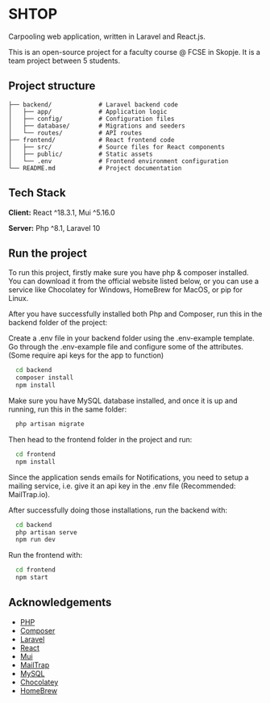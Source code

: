 # SHTOP

Carpooling web application, written in Laravel and React.js.

This is an open-source project for a faculty course @ FCSE in Skopje. It is a team project between 5 students.

 ## Project structure

```
├── backend/             # Laravel backend code
│   ├── app/             # Application logic
│   ├── config/          # Configuration files
│   ├── database/        # Migrations and seeders
│   └── routes/          # API routes
├── frontend/            # React frontend code
│   ├── src/             # Source files for React components
│   ├── public/          # Static assets
│   └── .env             # Frontend environment configuration
└── README.md            # Project documentation
```

## Tech Stack

**Client:** React ^18.3.1, Mui ^5.16.0

**Server:** Php ^8.1, Laravel 10

## Run the project

To run this project, firstly make sure you have php & composer installed. You can download it from the official website listed below, or you can use a service like Chocolatey for Windows, HomeBrew for MacOS, or pip for Linux.

After you have successfully installed both Php and Composer, run this in the backend folder of the project:

Create a .env file in your backend folder using the .env-example template. Go through the .env-example file and configure some of the attributes. (Some require api keys for the app to function)

```bash
  cd backend
  composer install
  npm install
```

Make sure you have MySQL database installed, and once it is up and running, run this in the same folder:

```bash
  php artisan migrate

```

Then head to the frontend folder in the project and run:

```bash
  cd frontend
  npm install

```

Since the application sends emails for Notifications, you need to setup a mailing service, i.e. give it an api key in the .env file (Recommended: MailTrap.io).

After successfully doing those installations, run the backend with:

```bash
  cd backend
  php artisan serve
  npm run dev
```

Run the frontend with:

```bash
  cd frontend
  npm start
```
## Acknowledgements

 - [PHP](https://www.php.net/)
 - [Composer](https://getcomposer.org/)
 - [Laravel](https://laravel.com/)
 - [React](https://react.dev/)
 - [Mui](https://mui.com/)
 - [MailTrap](https://mailtrap.io/)
 - [MySQL](https://www.mysql.com/)
 - [Chocolatey](https://chocolatey.org/)
 - [HomeBrew](https://brew.sh/)
